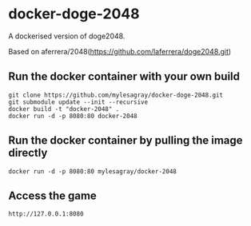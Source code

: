 # docker-doge-2048

A dockerised version of doge2048.

Based on aferrera/2048(https://github.com/laferrera/doge2048.git)
## Run the docker container with your own build

    git clone https://github.com/mylesagray/docker-doge-2048.git
    git submodule update --init --recursive
    docker build -t "docker-2048" .
    docker run -d -p 8080:80 docker-2048

## Run the docker container by pulling the image directly

    docker run -d -p 8080:80 mylesagray/docker-2048

## Access the game

    http://127.0.0.1:8080
